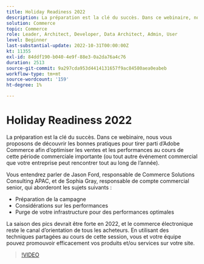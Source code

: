 ```yaml
---
title: Holiday Readiness 2022
description: La préparation est la clé du succès. Dans ce webinaire, nous vous proposons les bonnes pratiques pour tirer parti d’Adobe Commerce afin d’optimiser les ventes et les performances au cours de cette période commerciale importante.
solution: Commerce
topic: Commerce
role: Leader, Architect, Developer, Data Architect, Admin, User
level: Beginner
last-substantial-update: 2022-10-31T00:00:00Z
kt: 11355
exl-id: 84ddf190-b040-4e9f-88e3-0a2da76a4c76
duration: 2513
source-git-commit: 9a297cda953d4414131657f9ac84580aea0eabeb
workflow-type: tm+mt
source-wordcount: '159'
ht-degree: 1%

---
```


# Holiday Readiness 2022

La préparation est la clé du succès. Dans ce webinaire, nous vous proposons de découvrir les bonnes pratiques pour tirer parti d’Adobe Commerce afin d’optimiser les ventes et les performances au cours de cette période commerciale importante (ou tout autre événement commercial que votre entreprise peut rencontrer tout au long de l’année).

Vous entendrez parler de Jason Ford, responsable de Commerce Solutions Consulting APAC, et de Sophia Gray, responsable de compte commercial senior, qui aborderont les sujets suivants :

* Préparation de la campagne
* Considérations sur les performances
* Purge de votre infrastructure pour des performances optimales

La saison des pics devrait être forte en 2022, et le commerce électronique reste le canal d’orientation de tous les acheteurs. En utilisant des techniques partagées au cours de cette session, vous et votre équipe pouvez promouvoir efficacement vos produits et/ou services sur votre site.

>[!VIDEO](https://video.tv.adobe.com/v/3410542/?quality=12&learn=on)
